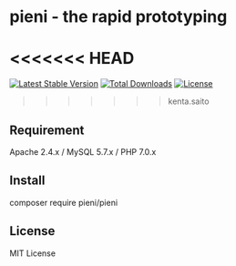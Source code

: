 # pieni - the rapid prototyping
<<<<<<< HEAD
=======
[![Latest Stable Version](https://poser.pugx.org/pieni/pieni/version)](https://packagist.org/packages/pieni/pieni)
[![Total Downloads](https://poser.pugx.org/pieni/pieni/downloads)](https://packagist.org/packages/pieni/pieni)
[![License](https://poser.pugx.org/pieni/pieni/license)](https://packagist.org/packages/pieni/pieni)
>>>>>>> kenta.saito

## Requirement
Apache 2.4.x / MySQL 5.7.x / PHP 7.0.x

## Install
composer require pieni/pieni

## License
MIT License
